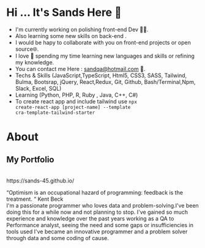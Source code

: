 # Hi ... It's Sands Here 👋

- I'm currently working on polishing front-end Dev 👨‍💻.
- Also learning some new skills on back-end .
- I would be hapy to collaborate with you on front-end projects or open source🌐.
- I love 💖 spending my time learning new languages and skills or refining my knowledge.
- You can contact me Here : sandqa@hotmail.com 📩.
- Techs & Skills (JavaScript,TypeScript, Html5, CSS3, SASS, Tailwind, Bulma, Bootsrap, jQuery, React,Redux, Git, Github, Bash/Terminal,Npm, Slack, Excel, SQL)
- Learning (Python, PHP, R, Ruby , Java, C++, C#)
- To create react app and include tailwind use <code>npx create-react-app [project-name] --template cra-template-tailwind-starter</code>


# About </h2>

<h2> My Portfolio </h2><br>
https://sands-45.github.io/ <br>

“Optimism is an occupational hazard of programming: feedback is the treatment. “ Kent Beck<br>
I'm a passionate programmer who loves data and problem-solving.I've been doing this for a while now and not planning to stop. I've gained so much experience and knowledge over the past years working as a QA to Performance analyst, seeing the need and some gaps or insufficiencies in tools used I've became an innovative programmer and a problem solver through data and some coding of cause.
